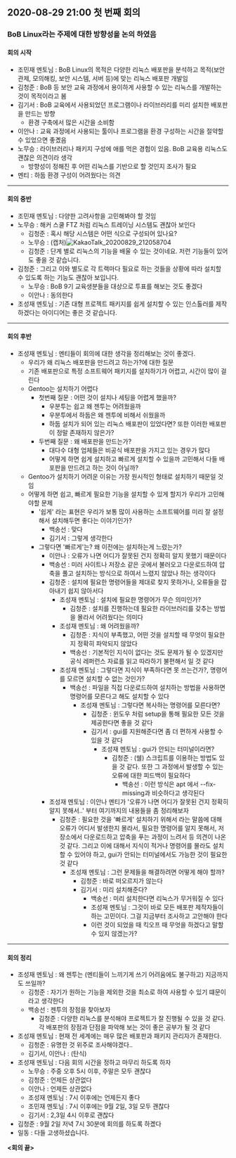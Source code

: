 ## 2020-08-29 21:00 첫 번째 회의
### BoB Linux라는 주제에 대한 방향성을 논의 하였음
#### 회의 시작
- 조민재 멘토님 : BoB Linux의 목적은 다양한 리눅스 배포판을 분석하고 목적(보안 관제, 모의해킹, 보안 시스템, 서버 등)에 맞는 리눅스 배포판 개발임
- 김청준 : BoB 등 보안 교육 과정에서 용이하게 사용할 수 있는 리눅스를 개발하는 것이 목적이라고 봄
- 김기서 : BoB 교육에서 사용되었던 프로그램이나 라이브러리를 미리 설치한 배포판을 만드는 방향
  - 환경 구축에서 많은 시간을 소비함
- 이안나 : 교육 과정에서 사용되는 툴이나 프로그램을 환경 구성하는 시간을 절약할 수 있었으면 좋곘음
- 노무승 : 라이브러리나 패키지 구성에 애를 먹은 경험이 있음. BoB 교육용 리눅스도 괜찮은 의견이라 생각
  - 방향성이 정해진 후 어떤 리눅스를 기반으로 할 것인지 조사가 필요
- 멘티 : 하둡 환경 구성이 어려웠다는 의견
------
#### 회의 중반
- 조민재 멘토님 : 다양한 고려사항을 고민해봐야 할 것임
- 노무승 : 해커 스쿨 FTZ 처럼 리눅스 트레이닝 시스템도 괜찮아 보인다
  - 김청준 : 혹시 해당 시스템은 어떤 식으로 구성되어 있나요?
  - 노무승 : (캡처)![KakaoTalk_20200829_212058704](https://user-images.githubusercontent.com/67176669/91658756-04bc4580-eb06-11ea-865b-f31b163f5b51.png)
  - 김청준 : 단계 별로 리눅스의 기능을 배울 수 있는 것이네요. 저런 기능들이 있어도 좋을 것 같습니다. 
- 김청준 : 그리고 이와 별도로 각 트랙마다 필요로 하는 것들을 상황에 따라 설치할 수 있도록 하는 기능도 괜찮아 보입니다.  
  - 노무승 : BoB 9기 교육생분들을 대상으로 투표를 해보는 것도 좋겠다
  - 이안나 : 동의한다
- 조성재 멘토님 : 기존 대형 프로젝트 패키지를 쉽게 설치할 수 있는 인스톨러를 제작하겠다는 아이디어는 좋은 것 같습니다.
-----
#### 회의 후반
- 조성재 멘토님 : 멘티들이 회의에 대한 생각을 정리해보는 것이 좋겠다.
  - 우리가 왜 리눅스 배포판을 만드려고 하는가?에 대한 질문
  - 기존 배포판으로 특정 소프트웨어 패키지를 설치하기가 어렵고, 시간이 많이 걸린다
  - Gentoo는 설치하기 어렵다
    - 첫번째 질문 : 어떤 것이 설치나 세팅을 어렵게 했을까? 
      - 우분투는 쉽고 왜 젠투는 어려웠을까
      - 우분투에서 하둡은 왜 젠투에 비해서 쉬웠을까
      - 하둡 설치가 되어 있는 리눅스 배포판이 있었다면? 또한 이러한 배포판이 정말 존재하지 않은가?
    - 두번째 질문 : 왜 배포판을 만드는가?
      - 대다수 대형 업체들은 비공식 배포판을 가지고 있는 경우가 많다
      - 어떻게 하면 쉽게 설치하고 빠르게 설치할 수 있을까 고민해서 다들 배포판을 만드려고 하는 것이 아닐까?
   - Gentoo가 설치하기 어려운 이유는 가장 원시적인 형태로 설치하기 때문일 것임
   - 어떻게 하면 쉽고, 빠르게 필요한 기능을 설치할 수 있게 할지가 우리가 고민해야할 문제
     - '쉽게' 라는 표현은 우리가 보통 많이 사용하는 소프트웨어를 미리 잘 설정해서 설치해두면 좋다는 이야기인가?
       - 백송선 : 맞다
       - 김기서 : 그렇게 생각한다
     - 그렇다면 '빠르게'는? 왜 이전에는 설치하는게 느렸는가?
       - 이안나 : 오류가 나면 어디가 잘못된 건지 정확히 알지 못했기 때문이다
       - 백송선 : 미러 사이트나 저장소 같은 곳에서 불러오고 다운로드하여 압축을 풀고 설치하는 방식으로 하여서 느렸지 않았나 하는 생각이다
       - 김청준 : 설치에 필요한 명령어들을 제대로 찾지 못하거나, 오류들을 잡아내기 쉽지 않아서다
         - 조성재 멘토님 : 설치에 필요한 명령어가 무슨 의미인가?
           - 김청준 : 설치를 진행하는데 필요한 라이브러리를 갖추는 방법을 몰라서 어려웠다는 의미다
         - 조성재 멘토님 : 왜 어려웠을까?
           - 김청준 : 지식이 부족했고, 어떤 것을 설치할 때 무엇이 필요한지 정확히 파악되지 않았다
           - 백송선 : 기본적인 지식이 없다는 것도 문제가 될 수 있겠지만  공식 레퍼런스 자료를 읽고 따라하기 불편해서 일 것 같다
         - 조성재 멘토님 : 그렇다면 지식이 부족하다면 못 쓰는건가?, 명령어를 모르면 설치할 수 없는 것인가?
           - 백송선 : 파일을 직접 다운로드하여 설치하는 방법을 사용하면 명령어를 모른다고 해도 설치할 수 있다
             - 조성재 멘토님 : 그렇다면 복사하는 명령어를 모른다면?
               - 김청준 : 윈도우 처럼 setup을 통해 필요한 모든 것을 제공한다면 좋을 것 같다
               - 김기서 : gui를 지원해준다면 좀 더 편하게 사용할 수 있을 것 같다
                 - 조성재 멘토님 : gui가 안되는 터미널이라면?
                   - 김청준 : (쉘) 스크립트를 이용하는 방법도 있을 것 같다. 또한 그 과정에서 발생할 수 있는 오류에 대한 피드백이 필요하다
                     - 백송선 : 이런 방식은 apt 에서 --fix-missing과 비슷하다고 생각된다
       - 조성재 멘토님 : 이안나 멘티가 '오류가 나면 어디가 잘못된 건지 정확히 알지 못해서..' 부터 여기까지의 내용들을 좀 정리해보자
         - 김청준 : 필요한 것을 '빠르게' 설치하기 위해서 라는 말씀에 대해 오류가 어디서 발생한지 몰라서, 필요한 명령어를 알지 못해서, 저장소에서 다운로드하고 압축을 푸는 과정이 느려서 등 의견이 나온 것 같다. 그리고 이에 대해서 지식이 적거나 명령어를 몰라도 설치할 수 있어야 하고, gui가 안되는 터미널에서도 가능한 것이 필요한 것 같다
           - 조성재 멘토님 : 그런 문제들을 해결하려면 어떻게 해야 할까?
             - 김청준 : 바로 떠오르지가 않는다
             - 김기서 : 미리 설치해준다?
               - 백송선 : 미리 설치한다면 리눅스가 무거워질 수 있다
               - 조성재 멘토님 : 그것이 바로 모든 배포판 제작자들이 하는 고민이다. 그걸 지금부터 조사하고 고안해야 한다
               - 이런 것이 되었을 때 킥오프 때 무엇을 하겠다고 말할 수 있지 않겠는가?
-----
#### 회의 정리
- 조성재 멘토님 : 왜 젠투는 (멘티들이 느끼기게 쓰기 어려움에도 불구하고) 지금까지도 쓰일까?
  - 김청준 : 자기가 원하는 기능을 제외한 것을 최소로 하여 사용할 수 있기 떄문이라고 생각한다
  - 백송선 : 젠투의 장점을 찾아보자
    - 김청준 : 다양한 리눅스를 분석해야 프로젝트가 잘 진행될 수 있을 것 같다. 각 배포판의 장점과 단점을 파악해 보는 것이 좋은 공부가 될 것 같다
- 조성재 멘토님 : 현재 전 세계에는 매우 많은 배포판과 패키지 관리자가 존재한다.
  - 김청준 : 유명한 것 위주로 조사해야겠다..
  - 김기서, 이안나 : (탄식)
- 조성재 멘토님 : 다음 회의 시간을 정하고 마무리 하도록 하자
  - 노무승 : 주중 오후 5시 이후, 주말은 모두 괜찮다
  - 김청준 : 언제든 상관없다
  - 이안나 : 언제든 상관없다
  - 조성재 멘토님 : 7시 이후에는 언제든지 좋다
  - 조민재 멘토님 : 7시 이후에는 9월 2일, 3일 모두 괜찮다
  - 김기서 : 2,3일 4시 이후로 괜찮다
- 김청준 : 9월 2일 저녁 7시 30분에 회의를 하도록 하곘다
- 일동 : 다들 고생하셨습니다.

**<회의 끝>**
   
